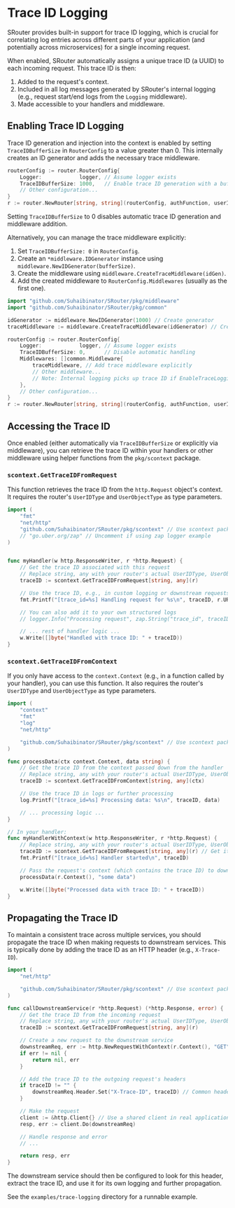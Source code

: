 # Trace ID Logging

SRouter provides built-in support for trace ID logging, which is crucial for correlating log entries across different parts of your application (and potentially across microservices) for a single incoming request.

When enabled, SRouter automatically assigns a unique trace ID (a UUID) to each incoming request. This trace ID is then:

1.  Added to the request's context.
2.  Included in all log messages generated by SRouter's internal logging (e.g., request start/end logs from the `Logging` middleware).
3.  Made accessible to your handlers and middleware.

## Enabling Trace ID Logging

Trace ID generation and injection into the context is enabled by setting `TraceIDBufferSize` in `RouterConfig` to a value greater than 0. This internally creates an ID generator and adds the necessary trace middleware.

```go
routerConfig := router.RouterConfig{
    Logger:            logger, // Assume logger exists
    TraceIDBufferSize: 1000,   // Enable trace ID generation with a buffer size
    // Other configuration...
}
r := router.NewRouter[string, string](routerConfig, authFunction, userIdFromUserFunction) // Assume auth funcs exist
```

Setting `TraceIDBufferSize` to 0 disables automatic trace ID generation and middleware addition.

Alternatively, you can manage the trace middleware explicitly:

1.  Set `TraceIDBufferSize: 0` in `RouterConfig`.
2.  Create an `*middleware.IDGenerator` instance using `middleware.NewIDGenerator(bufferSize)`.
3.  Create the middleware using `middleware.CreateTraceMiddleware(idGen)`.
4.  Add the created middleware to `RouterConfig.Middlewares` (usually as the first one).

```go
import "github.com/Suhaibinator/SRouter/pkg/middleware"
import "github.com/Suhaibinator/SRouter/pkg/common"

idGenerator := middleware.NewIDGenerator(1000) // Create generator
traceMiddleware := middleware.CreateTraceMiddleware(idGenerator) // Create middleware

routerConfig := router.RouterConfig{
    Logger:            logger, // Assume logger exists
    TraceIDBufferSize: 0,      // Disable automatic handling
    Middlewares: []common.Middleware{
        traceMiddleware, // Add trace middleware explicitly
        // Other middleware...
        // Note: Internal logging picks up trace ID if EnableTraceLogging is true
    },
    // Other configuration...
}
r := router.NewRouter[string, string](routerConfig, authFunction, userIdFromUserFunction) // Assume auth funcs exist
```

## Accessing the Trace ID

Once enabled (either automatically via `TraceIDBufferSize` or explicitly via middleware), you can retrieve the trace ID within your handlers or other middleware using helper functions from the `pkg/scontext` package.

### `scontext.GetTraceIDFromRequest`

This function retrieves the trace ID from the `http.Request` object's context. It requires the router's `UserIDType` and `UserObjectType` as type parameters.

```go
import (
	"fmt"
	"net/http"
	"github.com/Suhaibinator/SRouter/pkg/scontext" // Use scontext package
	// "go.uber.org/zap" // Uncomment if using zap logger example
)


func myHandler(w http.ResponseWriter, r *http.Request) {
    // Get the trace ID associated with this request
    // Replace string, any with your router's actual UserIDType, UserObjectType
    traceID := scontext.GetTraceIDFromRequest[string, any](r)

    // Use the trace ID, e.g., in custom logging or downstream requests
    fmt.Printf("[trace_id=%s] Handling request for %s\n", traceID, r.URL.Path)

    // You can also add it to your own structured logs
    // logger.Info("Processing request", zap.String("trace_id", traceID), ...)

    // ... rest of handler logic ...
    w.Write([]byte("Handled with trace ID: " + traceID))
}
```

### `scontext.GetTraceIDFromContext`

If you only have access to the `context.Context` (e.g., in a function called by your handler), you can use this function. It also requires the router's `UserIDType` and `UserObjectType` as type parameters.

```go
import (
	"context"
	"fmt"
	"log"
	"net/http"

	"github.com/Suhaibinator/SRouter/pkg/scontext" // Use scontext package
)

func processData(ctx context.Context, data string) {
    // Get the trace ID from the context passed down from the handler
    // Replace string, any with your router's actual UserIDType, UserObjectType
    traceID := scontext.GetTraceIDFromContext[string, any](ctx)

    // Use the trace ID in logs or further processing
    log.Printf("[trace_id=%s] Processing data: %s\n", traceID, data)

    // ... processing logic ...
}

// In your handler:
func myHandlerWithContext(w http.ResponseWriter, r *http.Request) {
    // Replace string, any with your router's actual UserIDType, UserObjectType
    traceID := scontext.GetTraceIDFromRequest[string, any](r) // Get it from request
    fmt.Printf("[trace_id=%s] Handler started\n", traceID)

    // Pass the request's context (which contains the trace ID) to downstream functions
    processData(r.Context(), "some data")

    w.Write([]byte("Processed data with trace ID: " + traceID))
}

```

## Propagating the Trace ID

To maintain a consistent trace across multiple services, you should propagate the trace ID when making requests to downstream services. This is typically done by adding the trace ID as an HTTP header (e.g., `X-Trace-ID`).

```go
import (
	"net/http"

	"github.com/Suhaibinator/SRouter/pkg/scontext" // Use scontext package
)

func callDownstreamService(r *http.Request) (*http.Response, error) {
    // Get the trace ID from the incoming request
    // Replace string, any with your router's actual UserIDType, UserObjectType
    traceID := scontext.GetTraceIDFromRequest[string, any](r)

    // Create a new request to the downstream service
    downstreamReq, err := http.NewRequestWithContext(r.Context(), "GET", "http://downstream-service/api/data", nil)
    if err != nil {
        return nil, err
    }

    // Add the trace ID to the outgoing request's headers
    if traceID != "" {
        downstreamReq.Header.Set("X-Trace-ID", traceID) // Common header name
    }

    // Make the request
    client := &http.Client{} // Use a shared client in real applications
    resp, err := client.Do(downstreamReq)

    // Handle response and error
    // ...

    return resp, err
}
```

The downstream service should then be configured to look for this header, extract the trace ID, and use it for its own logging and further propagation.

See the `examples/trace-logging` directory for a runnable example.

